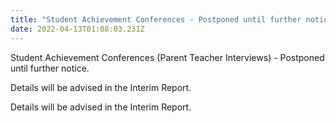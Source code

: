 ```yaml
---
title: "Student Achievement Conferences - Postponed until further notice "
date: 2022-04-13T01:08:03.231Z
---
```

Student Achievement Conferences
(Parent Teacher Interviews) - Postponed until further notice.

Details will be advised in the Interim Report.


Details will be advised in the Interim Report.
